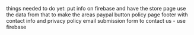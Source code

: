 things needed to do yet:
put info on firebase and have the store page use the data from that to make the areas
paypal button
policy page
footer with contact info and privacy policy
email submission form to contact us - use firebase
